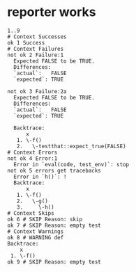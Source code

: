 # reporter works

    1..9
    # Context Successes
    ok 1 Success
    # Context Failures
    not ok 2 Failure:1
      Expected FALSE to be TRUE.
      Differences:
      `actual`:   FALSE
      `expected`: TRUE 
      
    not ok 3 Failure:2a
      Expected FALSE to be TRUE.
      Differences:
      `actual`:   FALSE
      `expected`: TRUE 
      
      Backtrace:
          x
       1. \-f()
       2.   \-testthat::expect_true(FALSE)
    # Context Errors
    not ok 4 Error:1
      Error in `eval(code, test_env)`: stop
    not ok 5 errors get tracebacks
      Error in `h()`: !
      Backtrace:
          x
       1. \-f()
       2.   \-g()
       3.     \-h()
    # Context Skips
    ok 6 # SKIP Reason: skip
    ok 7 # SKIP Reason: empty test
    # Context Warnings
    ok 8 # WARNING def
    Backtrace:
        x
     1. \-f()
    ok 9 # SKIP Reason: empty test


